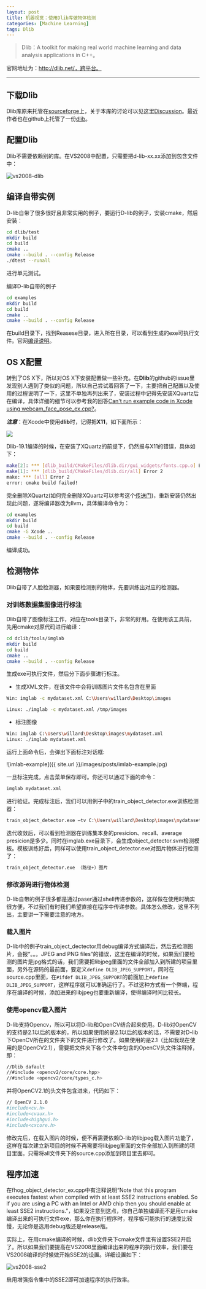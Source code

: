 ```yaml
---
layout: post
title: 机器视觉：使用Dlib库做物体检测
categories: [Machine Learning]
tags: Dlib
---
```


> Dlib：A toolkit for making real world machine learning and data analysis applications in C++。

官网地址为：http://dlib.net/，跨平台。

---

## 下载Dlib

Dlib库原来托管在[sourceforge](http://sourceforge.net/projects/dclib/files/latest/download)上，关于本库的讨论可以见这里[Discussion](http://sourceforge.net/p/dclib/discussion/)。最近作者也在github上托管了一份[dlib](https://github.com/davisking/dlib)。

## 配置Dlib

Dlib不需要依赖别的库。在VS2008中配置，只需要把d-lib-xx.xx添加到包含文件中：

![vs2008-dlib](http://yongyuan.name/imgs/posts/vs2008_dlib.jpg)

## 编译自带实例

D-lib自带了很多很好且非常实用的例子，要运行D-lib的例子，安装cmake，然后安装：

```sh
cd dlib/test
mkdir build
cd build
cmake ..
cmake --build . --config Release
./dtest --runall
```

进行单元测试。

编译D-lib自带的例子

```sh
cd examples
mkdir build
cd build
cmake ..
cmake --build . --config Release
```

在build目录下，找到Reasese目录，进入所在目录，可以看到生成的exe可执行文件。官网[编译说明](http://dlib.net/compile.html)。

## OS X配置

转到了OS X下，所以对OS X下安装配置做一些补充。在**Dlib**的github的issue里发现别人遇到了类似的问题，所以自己尝试着回答了一下，主要把自己配置以及使用的过程说明了一下，这里不单独再列出来了，安装过程中记得先安装XQuartz后在编译，具体详细的细节可以参考我的回答[Can't run example code in Xcode using webcam_face_pose_ex.cpp?](https://github.com/davisking/dlib/issues/57)。

***注意***：在Xcode中使用**dlib**时，记得把**X11**，如下面所示：

![](http://yongyuan.name/imgs/posts/x11.png)

Dlib-19.1编译的时候，在安装了XQuartz的前提下，仍然报与X11的错误，具体如下：

```sh
make[2]: *** [dlib_build/CMakeFiles/dlib.dir/gui_widgets/fonts.cpp.o] Error 1
make[1]: *** [dlib_build/CMakeFiles/dlib.dir/all] Error 2
make: *** [all] Error 2
error: cmake build failed!
```
完全删除XQuartz(如何完全删除XQuartz可以参考这个[传送门](https://gist.github.com/tonymtz/714e73ccb79e21c4fc9c))，重新安装仍然出现此问题，遂将编译器改为llvm，具体编译命令为：

```sh
cd examples
mkdir build
cd build
cmake -G Xcode ..
cmake --build . --config Release
```
编译成功。


## 检测物体

Dlib自带了人脸检测器，如果要检测别的物体，先要训练出对应的检测器。

### 对训练数据集图像进行标注

Dlib自带了图像标注工作，对应在tools目录下，非常的好用。在使用该工具前，先用cmake对原代码进行编译：

```sh
cd dclib/tools/imglab
mkdir build
cd build
cmake ..
cmake --build . --config Release
```

生成exe可执行文件，然后分下面步骤进行标注。

- 生成XML文件，在该文件中会将训练图片文件名包含在里面

```sh
Win: imglab -c mydataset.xml C:\Users\willard\Desktop\images

Linux: ./imglab -c mydataset.xml /tmp/images
```

- 标注图像

```sh
Win: imglab C:\Users\willard\Desktop\images\mydataset.xml
Linux: ./imglab mydataset.xml
```

运行上面命令后，会弹出下面标注对话框:

![imlab-example]({{ site.url }}/images/posts/imlab-example.jpg)

一旦标注完成，点击菜单保存即可。你还可以通过下面的命令：

```sh
imglab mydataset.xml
```

进行验证。完成标注后，我们可以用例子中的train_object_detector.exe训练检测器：

```sh
train_object_detector.exe –tv C:\Users\willard\Desktop\images\mydataset.xml
```

迭代收敛后，可以看到检测器在训练集本身的presicion、recall、average presicion是多少。同时在imglab.exe目录下，会生成object_detector.svm检测模板。模板训练好后，同样可以使用train_object_detector.exe对图片物体进行检测了：

```sh
train_object_detector.exe （路径+）图片
```

### 修改源码进行物体检测

D-lib自带的例子很多都是通过paser通过shell传递参数的，这样做在使用时确实很方便，不过我们有时我们希望直接在程序中传递参数。具体怎么修改，这里不列出，主要讲一下需要注意的地方。

### 载入图片

D-lib中的例子train_object_dectector用debug编译方式编译后，然后去检测图片，会报“。。。JPEG and PNG files”的错误，这里在编译的时候，如果我们要检测的图片是jpg格式的话，我们需要把libjpeg里面的文件全部加入到所建的项目里面，另外在源码的最前面，要定义`define DLIB_JPEG_SUPPORT`，同时在source.cpp里面，在`#ifdef DLIB_JPEG_SUPPORT`的前面加上`#define DLIB_JPEG_SUPPORT`，这样程序就可以准确运行了。不过这种方式有一个弊端，程序在编译的时候，添加进来的libjpeg也要重新编译，使得编译时间比较长。

### 使用opencv载入图片

D-lib支持Opencv，所以可以将D-lib和OpenCV结合起来使用。D-lib对OpenCV的支持是2.1以后的版本的，所以如果使用的是2.1以后的版本的话，不需要对D-lib下OpenCV所在的文件夹下的文件进行修改了。如果使用的是2.1（比如我现在使用的是OpenCV2.1），需要把文件夹下各个文件中包含的OpenCV头文件注释掉，即：

```sh
//Dlib dafault
//#include <opencv2/core/core.hpp>
//#include <opencv2/core/types_c.h>
```

并将OpenCV2.1的头文件包含进来，代码如下：

```sh
// OpenCV 2.1.0
#include<cv.h>
#include<cvaux.h>
#include<highgui.h>
#include<cxcore.h>
```

修改完后，在载入图片的时候，便不再需要依赖D-lib的libjpeg载入图片功能了，这样在每次建立新项目的时候不再需要将libjpeg里面的文件全部加入到所建的项目里面。只需将all文件夹下的source.cpp添加到项目里去即可。

## 程序加速

在fhog_object_detector_ex.cpp中有注释说明“Note that this program executes fastest when compiled with at least SSE2 instructions enabled.  So if you are using a PC with an Intel or AMD chip then you should enable at least SSE2 instructions.”，如果没注意到这点，你自己单独编译而不是用cmake编译出来的可执行文件exe，那么你在执行程序时，程序极可能执行的速度比较慢，无论你是选用debug版还是release版。

实际上，在用cmake编译的时候，dlib文件夹下cmake文件里有设置SSE2开启了。所以如果我们要提高在VS2008里面编译出来的程序的执行效率，我们要在VS2008编译的时候做开始SSE2的设置。详细设置如下：

![vs2008-sse2](http://yongyuan.name/imgs/posts/vs2008_sse2.jpg)

启用增强指令集中的SSE2即可加速程序的执行效率。

